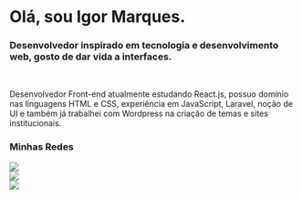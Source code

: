 <h1>Olá, sou Igor Marques.</h1>
<h3>Desenvolvedor inspirado em <span color="#4b6ed1" >tecnologia</span> e desenvolvimento <span>web</span>, gosto de dar vida a <span>interfaces</span>.</h3><br/>

<p>Desenvolvedor Front-end atualmente estudando <span>React.js</span>, possuo domínio nas linguagens <span>HTML</span> e <span >CSS</span>, experiência em <span>JavaScript</span>, Laravel, noção de UI e também já trabalhei com Wordpress na criação de temas e sites institucionais.</p>

<h3>Minhas Redes</h3>
<a href="https://www.linkedin.com/in/imaarques/"><img src="https://img.shields.io/badge/LinkedIn-0077B5?style=for-the-badge&logo=linkedin&logoColor=white"></a><br/>
<a href="https://igormarques.me"><img src="https://img.shields.io/badge/website-000000?style=for-the-badge&logo=About.me&logoColor=white"></a><br/>
<a href="https://www.instagram.com/imaarques"><img src="https://img.shields.io/badge/Instagram-E4405F?style=for-the-badge&logo=instagram&logoColor=white"></a>
